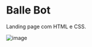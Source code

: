 # Balle Bot
Landing page com HTML e CSS.

![image](https://user-images.githubusercontent.com/85586226/159993926-f5e3bdeb-01c7-4539-a270-bedda9d07122.png)
